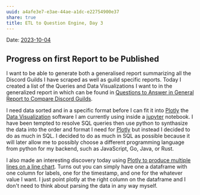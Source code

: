 ```yaml
---
uuid: a4afe3e7-e3ae-44ae-a1dc-e22754900e37
share: true
title: ETL to Question Engine, Day 3
---
```

Date: [2023-10-04](/undefined)

## Progress on first Report to be Published

I want to be able to generate both a generalised report summarizing all the Discord Guilds I have scraped as well as guild specific reports. Today I created a list of the Queries and Data Visualizations I want to in the generalized report in which can be found in [Questions to Answer in General Report to Compare Discord Guilds](/0c4bbdac-febf-4e8e-861f-c36ef88a71c9).

I need data sorted and in a specific format before I can fit it into [Plotly](/undefined) the [Data Visualization](/ef29cab3-4aef-413f-b603-29cfeedd290d) software I am currently using inside a [jupyter](/14b19809-58b0-44c8-a719-c50badebb08c) notebook. I have been tempted to resolve SQL queries then use python to synthasize the data into the order and format I need for [Plotly](/undefined) but instead I decided to do as much in SQL. I decided to do as much in SQL as possible because it will later allow me to possibly choose a different programming language from python for my backend, such as JavaScript, Go, Java, or Rust.

I also made an interesting discovery today using [Plotly to produce multiple lines on a line chart](https://plotly.com/python/line-charts/). Turns out you can simply have one a dataframe with one column for labels, one for the timestamp, and one for the whatever value I want. I just point plotly at the right column on the dataframe and I don't need to think about parsing the data in any way myself.